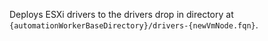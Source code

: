 Deploys ESXi drivers to the drivers drop in directory at `{automationWorkerBaseDirectory}/drivers-{newVmNode.fqn}`. 